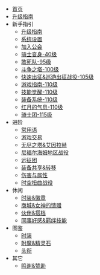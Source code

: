 <!-- docs/_sidebar.md -->

* [首页](/)
* [升级指南](question/)
* 新手指引
    * [升级指南](start/)
    * [系统设置](setting/)
    * [加入公会](guild/)
    * [骑士变身-40级](henshin/)
    * [敢死队-95级](8dungeon/)
    * [斗争之塔-100级](exptower/)
    * [快速出征&巡游出征战役-105级](cruise/)
    * [游戏指南-110级](handbook/)
    * [技能觉醒-110级](skill/)
    * [装备系统-110级](equipment/)
    * [红月的气息-110级](redmoon/)
    * [骑士团-115级](12Raid/)
* 进阶
    * [常用语](idiom/)
    * [游戏交易](deal/)
    * [无尽之塔&艾因拉赫](goldmedal/)
    * [尼福尔海姆地区战役](Niflheim/)
    * [远征团](team/)
    * [装备共享&转移](share/)
    * [伤害与属性](attributes/)
    * [时空扭曲战役](time-spacedistortion/)
* 休闲
    * [时装&徽章](fashion/)
    * [商城&女神的馈赠](shop/)
    * [伙伴&搭档](pet/)
    * [同事好感&羁绊技能](friendship/)
* 图鉴
    * [时装](ifashon/)
    * [附魔&精灵石](enchantmen/)
    * [头衔](title/)
* 其它
    * [鸣谢&赞助](support/)

